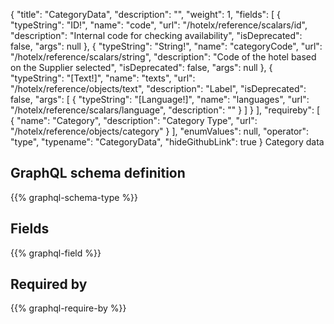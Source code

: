 {
  "title": "CategoryData",
  "description": "",
  "weight": 1,
  "fields": [
    {
      "typeString": "ID!",
      "name": "code",
      "url": "/hotelx/reference/scalars/id",
      "description": "Internal code for checking availability",
      "isDeprecated": false,
      "args": null
    },
    {
      "typeString": "String!",
      "name": "categoryCode",
      "url": "/hotelx/reference/scalars/string",
      "description": "Code of the hotel based on the Supplier selected",
      "isDeprecated": false,
      "args": null
    },
    {
      "typeString": "[Text!]",
      "name": "texts",
      "url": "/hotelx/reference/objects/text",
      "description": "Label",
      "isDeprecated": false,
      "args": [
        {
          "typeString": "[Language!]",
          "name": "languages",
          "url": "/hotelx/reference/scalars/language",
          "description": ""
        }
      ]
    }
  ],
  "requireby": [
    {
      "name": "Category",
      "description": "Category Type",
      "url": "/hotelx/reference/objects/category"
    }
  ],
  "enumValues": null,
  "operator": "type",
  "typename": "CategoryData",
  "hideGithubLink": true
}
Category data
## GraphQL schema definition

{{% graphql-schema-type %}}

## Fields

{{% graphql-field %}}

## Required by

{{% graphql-require-by %}}

